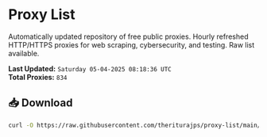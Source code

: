 # Proxy List

Automatically updated repository of free public proxies. Hourly refreshed HTTP/HTTPS proxies for web scraping, cybersecurity, and testing. Raw list available.

**Last Updated:** `Saturday 05-04-2025 08:18:36 UTC`  
**Total Proxies:** `834`

## 📥 Download
```bash
curl -O https://raw.githubusercontent.com/theriturajps/proxy-list/main/proxies.txt

